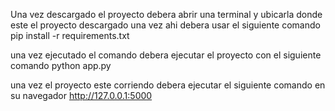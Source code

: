 Una vez descargado el proyecto debera abrir una terminal y ubicarla donde este el proyecto descargado una vez ahi
debera usar el siguiente comando
pip install -r requirements.txt

una vez ejecutado el comando debera ejecutar el proyecto
con el siguiente comando
python app.py 

una vez el proyecto este corriendo debera ejecutar el siguiente comando en su navegador
http://127.0.0.1:5000
